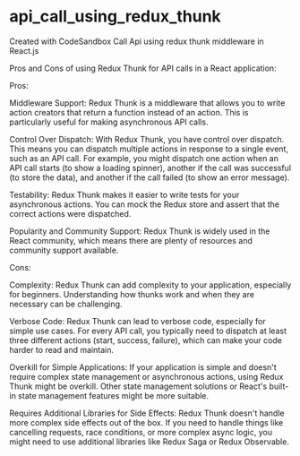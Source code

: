 # api_call_using_redux_thunk
Created with CodeSandbox
Call Api using redux thunk middleware in React.js

Pros and Cons of using Redux Thunk for API calls in a React application:

Pros:

Middleware Support: Redux Thunk is a middleware that allows you to write action creators that return a function instead of an action. This is particularly useful for making asynchronous API calls.

Control Over Dispatch: With Redux Thunk, you have control over dispatch. This means you can dispatch multiple actions in response to a single event, such as an API call. For example, you might dispatch one action when an API call starts (to show a loading spinner), another if the call was successful (to store the data), and another if the call failed (to show an error message).

Testability: Redux Thunk makes it easier to write tests for your asynchronous actions. You can mock the Redux store and assert that the correct actions were dispatched.

Popularity and Community Support: Redux Thunk is widely used in the React community, which means there are plenty of resources and community support available.

Cons:

Complexity: Redux Thunk can add complexity to your application, especially for beginners. Understanding how thunks work and when they are necessary can be challenging.

Verbose Code: Redux Thunk can lead to verbose code, especially for simple use cases. For every API call, you typically need to dispatch at least three different actions (start, success, failure), which can make your code harder to read and maintain.

Overkill for Simple Applications: If your application is simple and doesn't require complex state management or asynchronous actions, using Redux Thunk might be overkill. Other state management solutions or React's built-in state management features might be more suitable.

Requires Additional Libraries for Side Effects: Redux Thunk doesn't handle more complex side effects out of the box. If you need to handle things like cancelling requests, race conditions, or more complex async logic, you might need to use additional libraries like Redux Saga or Redux Observable.

